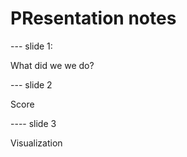 # PResentation notes



--- slide 1:

What did we we do?


--- slide 2

Score



---- slide 3

Visualization

